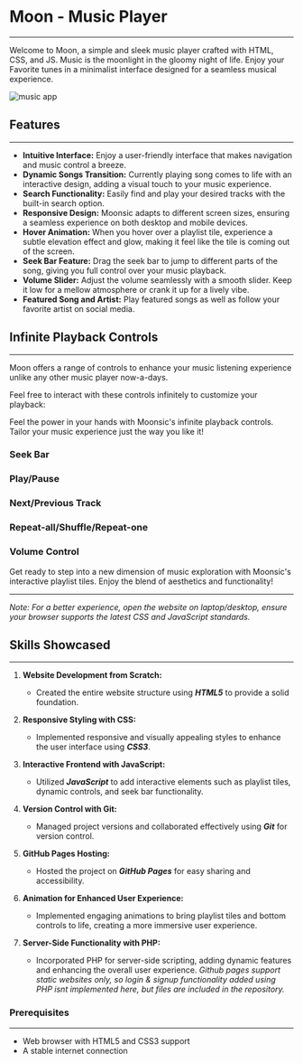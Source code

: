 # Moon - Music Player
----------------------------------------------------------------------------------------------------

Welcome to Moon, a simple and sleek music player crafted with HTML, CSS, and JS. 
Music is the moonlight in the gloomy night of life.
Enjoy your Favorite tunes in a minimalist interface designed for a seamless musical experience.

![music app](https://github.com/VaishnaviSingh1/Music_App/assets/98222001/5e6954b3-5784-46e1-b128-c481ccedf66d)







## Features
-----------------------------------------------------------------

- **Intuitive Interface:** Enjoy a user-friendly interface that makes navigation and music control a breeze.
- **Dynamic Songs Transition:** Currently playing song comes to life with an interactive design, adding a visual touch to your music experience.
- **Search Functionality:** Easily find and play your desired tracks with the built-in search option.
- **Responsive Design:** Moonsic adapts to different screen sizes, ensuring a seamless experience on both desktop and mobile devices.
- **Hover Animation:** When you hover over a playlist tile, experience a subtle elevation effect and glow, making it feel like the tile is coming out of the screen.
- **Seek Bar Feature:** Drag the seek bar to jump to different parts of the song, giving you full control over your music playback.
- **Volume Slider:** Adjust the volume seamlessly with a smooth slider. Keep it low for a mellow atmosphere or crank it up for a lively vibe.
- **Featured Song and Artist:** Play featured songs as well as follow your favorite artist on social media.

## Infinite Playback Controls
---------------------------------------------------------------------------------

Moon offers a range of controls to enhance your music listening experience unlike any other music player now-a-days.

Feel free to interact with these controls infinitely to customize your playback:

Feel the power in your hands with Moonsic's infinite playback controls. Tailor your music experience just the way you like it!

### Seek Bar
### Play/Pause
### Next/Previous Track
### Repeat-all/Shuffle/Repeat-one
### Volume Control

Get ready to step into a new dimension of music exploration with Moonsic's interactive playlist tiles. Enjoy the blend of aesthetics and functionality!

---
*Note: For a better experience, open the website on laptop/desktop, ensure your browser supports the latest CSS and JavaScript standards.*



## Skills Showcased
-------------------------------------------------------------------------

1. **Website Development from Scratch:**
   - Created the entire website structure using ***HTML5*** to provide a solid foundation.

2. **Responsive Styling with CSS:**
   - Implemented responsive and visually appealing styles to enhance the user interface using ***CSS3***.

3. **Interactive Frontend with JavaScript:**
   - Utilized ***JavaScript*** to add interactive elements such as playlist tiles, dynamic controls, and seek bar functionality.

4. **Version Control with Git:**
   - Managed project versions and collaborated effectively using ***Git*** for version control.

5. **GitHub Pages Hosting:**
   - Hosted the project on ***GitHub Pages*** for easy sharing and accessibility.

6. **Animation for Enhanced User Experience:**
   - Implemented engaging animations to bring playlist tiles and bottom controls to life, creating a more immersive user experience.

7. **Server-Side Functionality with PHP:**
   - Incorporated PHP for server-side scripting, adding dynamic features and enhancing the overall user experience.
   *Github pages support static websites only, so login & signup functionality added using PHP isnt implemented here, but files are included in the repository.*

### Prerequisites
---------------------------------------------------

- Web browser with HTML5 and CSS3 support
- A stable internet connection


